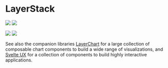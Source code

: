 # LayerStack

![](https://img.shields.io/github/license/techniq/layerstack?style=flat)
[![](https://img.shields.io/github/actions/workflow/status/techniq/layerstack/ci.yml?style=flat)](https://github.com/techniq/layerstack/actions/workflows/ci.yml)

![](https://img.shields.io/github/license/layerstack?style=flat)
[![](https://dcbadge.vercel.app/api/server/697JhMPD3t?style=flat)](https://discord.gg/697JhMPD3t)

See also the companion libraries [LayerChart](https://layerchart.com) for a large collection of composable chart components to build a wide range of visualizations, and [Svelte UX](https://svelte-ux.techniq.dev/) for a collection of components to build highly interactive applications.
